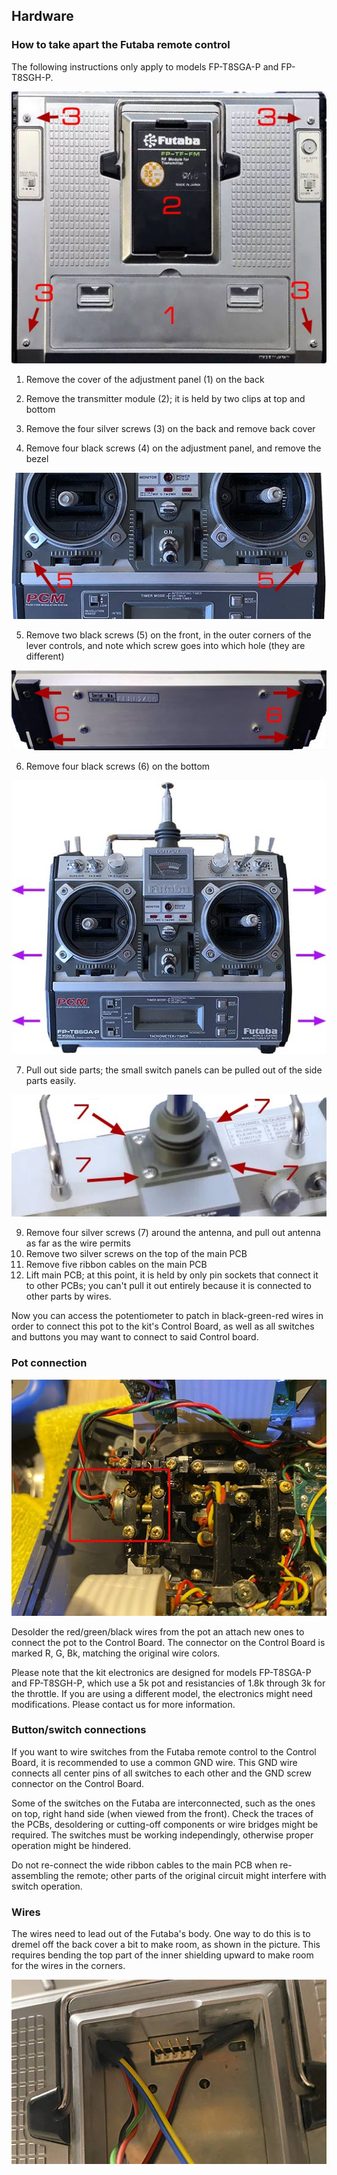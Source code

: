 ## Hardware

### How to take apart the Futaba remote control

The following instructions only apply to models FP-T8SGA-P and FP-T8SGH-P.

![part1](img/htof1.jpg)

1) Remove the cover of the adjustment panel (1) on the back
2) Remove the transmitter module (2); it is held by two clips at top and bottom
3) Remove the four silver screws (3) on the back and remove back cover

4) Remove four black screws (4) on the adjustment panel, and remove the bezel

![part3](img/htof3.jpg)

5) Remove two black screws (5) on the front, in the outer corners of the lever controls, and note which screw goes into which hole (they are different)

![part4](img/htof4.jpg)

6) Remove four black screws (6) on the bottom

![part5](img/htof5.jpg)

7) Pull out side parts; the small switch panels can be pulled out of the side parts easily.

![part6](img/htof6.jpg)

9) Remove four silver screws (7) around the antenna, and pull out antenna as far as the wire permits
10) Remove two silver screws on the top of the main PCB
11) Remove five ribbon cables on the main PCB
12) Lift main PCB; at this point, it is held by only pin sockets that connect it to other PCBs; you can't pull it out entirely because it is connected to other parts by wires.

Now you can access the potentiometer to patch in black-green-red wires in order to connect this pot to the kit's Control Board, as well as all switches and buttons you may want to connect to said Control board.

### Pot connection

![pot](img/pot.jpg)

Desolder the red/green/black wires from the pot an attach new ones to connect the pot to the Control Board. The connector on the Control Board is marked R, G, Bk, matching the original wire colors.

Please note that the kit electronics are designed for models FP-T8SGA-P and FP-T8SGH-P, which use a 5k pot and resistancies of 1.8k through 3k for the throttle. If you are using a different model, the electronics might need modifications. Please contact us for more information.

### Button/switch connections

If you want to wire switches from the Futaba remote control to the Control Board, it is recommended to use a common GND wire. This GND wire connects all center pins of all switches to each other and the GND screw connector on the Control Board.

Some of the switches on the Futaba are interconnected, such as the ones on top, right hand side (when viewed from the front). Check the traces of the PCBs, desoldering or cutting-off components or wire bridges might be required. The switches must be working independingly, otherwise proper operation might be hindered.

Do not re-connect the wide ribbon cables to the main PCB when re-assembling the remote; other parts of the original circuit might interfere with switch operation.

### Wires

The wires need to lead out of the Futaba's body. One way to do this is to dremel off the back cover a bit to make room, as shown in the picture. This requires bending the top part of the inner shielding upward to make room for the wires in the corners.

![wires](img/wires.jpg)

